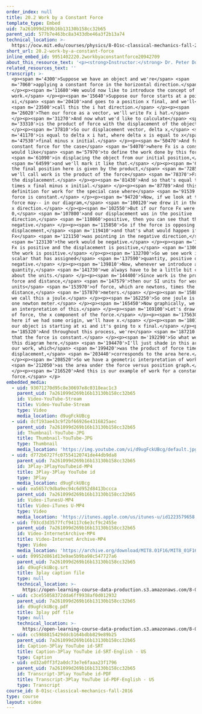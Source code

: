 ```yaml
---
order_index: null
title: 20.2 Work by a Constant Force
template_type: Embed
uid: 7a261099d269b16b13130b158cc32b65
parent_uid: 577b7e463bc8a3433dbe46a3f2b13a74
technical_location: >-
  https://ocw.mit.edu/courses/physics/8-01sc-classical-mechanics-fall-2016/week-7-kinetic-energy-and-work/20.2-work-by-a-constant-force/20.2-work-by-a-constant-force
short_url: 20.2-work-by-a-constant-force
inline_embed_id: 9951402220.2workbyaconstantforce20942709
about_this_resource_text: '<p><strong>Instructor:</strong> Dr. Peter Dourmashkin</p>'
related_resources_text: ''
transcript: >-
  <p><span m='4300'>Suppose we have an object and we're</span> <span
  m='7060'>applying a constant force in the horizontal direction.</span>
  </p><p><span m='11680'>We would now like to introduce the concept of
  work.</span> </p><p><span m='15640'>Suppose our force starts at a point
  xi,</span> <span m='20410'>and goes to a position x final, and we'll</span>
  <span m='23500'>call this the i hat direction.</span> </p><p><span
  m='26020'>Then our force as a vector, we'll write Fx i hat.</span>
  </p><p><span m='31270'>And now what we'd like to calculate</span> <span
  m='33310'>is the product of force with the displacement of the object.</span>
  </p><p><span m='37810'>So our displacement vector, delta x,</span> <span
  m='41170'>is equal to delta x i hat, where delta x is equal to x</span> <span
  m='47530'>final minus x initial.</span> </p><p><span m='50470'>And for our
  constant force for the case</span> <span m='54070'>where Fx is a constant, we
  would like</span> <span m='57970'>to define the work done by this force</span>
  <span m='61090'>in displacing the object from our initial position,</span>
  <span m='64599'>and we'll mark it like that.</span> </p><p><span m='66850'>To
  the final position here is given by the product,</span> <span m='72850'>so
  we'll call work is the product of the force</span> <span m='78370'>Fx times
  the displacement.</span> </p><p><span m='81430'>And so that's equal to Fx
  times x final minus x initial.</span> </p><p><span m='87789'>And this is our
  definition for work for the special case where</span> <span m='91539'>the
  force is constant.</span> </p><p><span m='94720'>Now, if we look at this, our
  force may-- in our diagram,</span> <span m='100120'>we drew it in the positive
  x direction.</span> </p><p><span m='102550'>But if our force Fx were less than
  0,</span> <span m='107800'>and our displacement was in the positive
  direction,</span> <span m='110860'>positive, then you can see that the work is
  negative.</span> </p><p><span m='115850'>So if the force is opposing the
  displacement,</span> <span m='119410'>and that's what would happen if
  Fx</span> <span m='121150'>was pointing in the negative direction,</span>
  <span m='123130'>the work would be negative.</span> </p><p><span m='125290'>If
  Fx is positive and the displacement is positive,</span> <span m='130610'>then
  the work is positive.</span> </p><p><span m='132700'>So we see work is a
  scalar that has assigned</span> <span m='137590'>quantity, positive or
  negative.</span> </p><p><span m='139810'>Now, whenever we introduce a new
  quantity,</span> <span m='141730'>we always have to be a little bit careful
  about the units.</span> </p><p><span m='144400'>Since work is the product of
  force and distance,</span> <span m='147579'>then our SI units for work are the
  units</span> <span m='153970'>of force, which are newtons, times the units of
  distance,</span> <span m='157870'>meters.</span> </p><p><span m='158800'>And
  we call this a joule.</span> </p><p><span m='162250'>So one joule is equal to
  one newton meter.</span> </p><p><span m='165450'>Now graphically, we can make
  an interpretation of this.</span> </p><p><span m='169100'>Let's draw a graph
  of force, the x component of the force.</span> </p><p><span m='175630'>And
  here if we had some origin, we'll have x.</span> </p><p><span m='180100'>And
  our object is starting at xi and it's going to x final.</span> </p><p><span
  m='185320'>And throughout this process, we're</span> <span m='187210'>assuming
  that the force is constant.</span> </p><p><span m='192290'>So what we see in
  this diagram here,</span> <span m='194470'>I'll just shade in this area, that
  our work, which</span> <span m='199420'>was the product of force times the
  displacement,</span> <span m='203440'>corresponds to the area here.</span>
  </p><p><span m='208520'>So we have a geometric interpretation of work</span>
  <span m='212050'>as the area under the force versus position graph.</span>
  </p><p><span m='216520'>And this is our example of work for a constant
  force.</span> </p>
embedded_media:
  - uid: 93071270d95c8e30697e8c0318eac1c3
    parent_uid: 7a261099d269b16b13130b158cc32b65
    id: Video-YouTube-Stream
    title: Video-YouTube-Stream
    type: Video
    media_location: d9ugFckUBcg
  - uid: dcf193ae43c9f2bf66926e4316825aec
    parent_uid: 7a261099d269b16b13130b158cc32b65
    id: Thumbnail-YouTube-JPG
    title: Thumbnail-YouTube-JPG
    type: Thumbnail
    media_location: 'https://img.youtube.com/vi/d9ugFckUBcg/default.jpg'
  - uid: d772b6727fc07554120741de44db9da8
    parent_uid: 7a261099d269b16b13130b158cc32b65
    id: 3Play-3PlayYouTubeid-MP4
    title: 3Play-3Play YouTube id
    type: 3Play
    media_location: d9ugFckUBcg
  - uid: ea5657c9dba9ec94c6d952d8413bccca
    parent_uid: 7a261099d269b16b13130b158cc32b65
    id: Video-iTunesU-MP4
    title: Video-iTunes U-MP4
    type: Video
    media_location: 'https://itunes.apple.com/us/itunes-u/id1223579658'
  - uid: f93cd3d3577fcf94117c6e3cf9c2455e
    parent_uid: 7a261099d269b16b13130b158cc32b65
    id: Video-InternetArchive-MP4
    title: Video-Internet Archive-MP4
    type: Video
    media_location: 'https://archive.org/download/MIT8.01F16/MIT8_01F16_L20v02_360p.mp4'
  - uid: 09952d861d13e9ae5b9ba98c547727a6
    parent_uid: 7a261099d269b16b13130b158cc32b65
    id: d9ugFckUBcg.srt
    title: 3play caption file
    type: null
    technical_location: >-
      https://open-learning-course-data-production.s3.amazonaws.com/8-01sc-classical-mechanics-fall-2016/09952d861d13e9ae5b9ba98c547727a6_d9ugFckUBcg.srt
  - uid: c3ce55058372dda6ff9938af0d012932
    parent_uid: 7a261099d269b16b13130b158cc32b65
    id: d9ugFckUBcg.pdf
    title: 3play pdf file
    type: null
    technical_location: >-
      https://open-learning-course-data-production.s3.amazonaws.com/8-01sc-classical-mechanics-fall-2016/c3ce55058372dda6ff9938af0d012932_d9ugFckUBcg.pdf
  - uid: cc5988815429ddcb164bdbb829e89b25
    parent_uid: 7a261099d269b16b13130b158cc32b65
    id: Caption-3Play YouTube id-SRT
    title: Caption-3Play YouTube id-SRT-English - US
    type: Caption
  - uid: ed32a0ff3f2a0dc73e7e6faaa23f1796
    parent_uid: 7a261099d269b16b13130b158cc32b65
    id: Transcript-3Play YouTube id-PDF
    title: Transcript-3Play YouTube id-PDF-English - US
    type: Transcript
course_id: 8-01sc-classical-mechanics-fall-2016
type: course
layout: video
---
```

